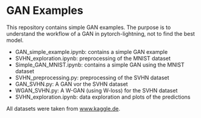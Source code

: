 # GAN Examples

This repository contains simple GAN examples. The purpose is to understand the workflow of a GAN in pytorch-lightning, not to find the best model. 

* GAN_simple_example.ipynb: contains a simple GAN example
* SVHN_exploration.ipynb: preprocessing of the MNIST dataset
* Simple_GAN_MNIST.ipynb: contains a simple GAN using the MNIST dataset
* SVHN_preprocessing.py: preprocessing of the SVHN dataset
* GAN_SVHN.py: A GAN vor the SVHN dataset
* WGAN_SVHN.py: A W-GAN (using W-loss) for the SVHN dataset
* SVHN_exploration.ipynb: data exploration and plots of the predictions

All datasets were taken from www.kaggle.de. 
